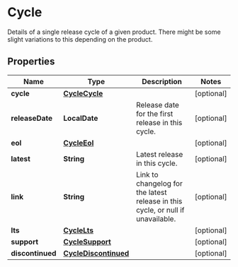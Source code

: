 

# Cycle

Details of a single release cycle of a given product. There might be some slight variations to this depending on the product.

## Properties

Name | Type | Description | Notes
------------ | ------------- | ------------- | -------------
**cycle** | [**CycleCycle**](CycleCycle.md) |  |  [optional]
**releaseDate** | **LocalDate** | Release date for the first release in this cycle. |  [optional]
**eol** | [**CycleEol**](CycleEol.md) |  |  [optional]
**latest** | **String** | Latest release in this cycle. |  [optional]
**link** | **String** | Link to changelog for the latest release in this cycle, or null if unavailable. |  [optional]
**lts** | [**CycleLts**](CycleLts.md) |  |  [optional]
**support** | [**CycleSupport**](CycleSupport.md) |  |  [optional]
**discontinued** | [**CycleDiscontinued**](CycleDiscontinued.md) |  |  [optional]



